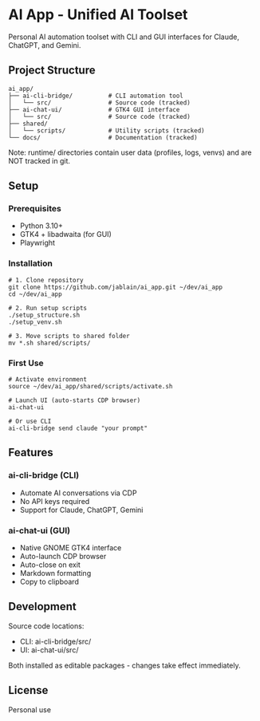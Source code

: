 # AI App - Unified AI Toolset

Personal AI automation toolset with CLI and GUI interfaces for Claude, ChatGPT, and Gemini.

## Project Structure

    ai_app/
    ├── ai-cli-bridge/          # CLI automation tool
    │   └── src/                # Source code (tracked)
    ├── ai-chat-ui/             # GTK4 GUI interface  
    │   └── src/                # Source code (tracked)
    ├── shared/
    │   └── scripts/            # Utility scripts (tracked)
    └── docs/                   # Documentation (tracked)

Note: runtime/ directories contain user data (profiles, logs, venvs) and are NOT tracked in git.

## Setup

### Prerequisites

- Python 3.10+
- GTK4 + libadwaita (for GUI)
- Playwright

### Installation

    # 1. Clone repository
    git clone https://github.com/jablain/ai_app.git ~/dev/ai_app
    cd ~/dev/ai_app

    # 2. Run setup scripts
    ./setup_structure.sh
    ./setup_venv.sh

    # 3. Move scripts to shared folder
    mv *.sh shared/scripts/

### First Use

    # Activate environment
    source ~/dev/ai_app/shared/scripts/activate.sh

    # Launch UI (auto-starts CDP browser)
    ai-chat-ui

    # Or use CLI
    ai-cli-bridge send claude "your prompt"

## Features

### ai-cli-bridge (CLI)
- Automate AI conversations via CDP
- No API keys required
- Support for Claude, ChatGPT, Gemini

### ai-chat-ui (GUI)
- Native GNOME GTK4 interface
- Auto-launch CDP browser
- Auto-close on exit
- Markdown formatting
- Copy to clipboard

## Development

Source code locations:
- CLI: ai-cli-bridge/src/
- UI: ai-chat-ui/src/

Both installed as editable packages - changes take effect immediately.

## License

Personal use
